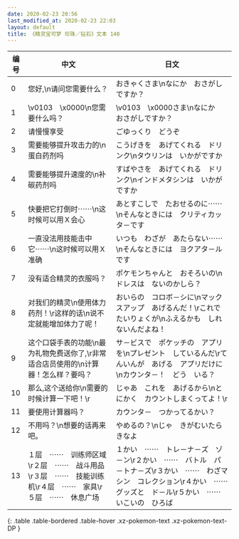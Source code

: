 ```yaml
---
date: 2020-02-23 20:56
last_modified_at: 2020-02-23 22:03
layout: default
title: 《精灵宝可梦 珍珠／钻石》文本 140
---
```

| 编号 | 中文 | 日文 |
| ---- | ---- | ---- |
| 0 | 您好,\n请问您需要什么？ | おきゃくさま\nなにか　おさがしですか？ |
| 1 | \v0103　\x0000\n您需要什么吗？ | \v0103　\x0000さま\nなにか　おさがしですか？ |
| 2 | 请慢慢享受 | ごゆっくり　どうぞ |
| 3 | 需要能够提升攻击力的\n蛋白药剂吗 | こうげきを　あげてくれる　ドリンク\nタウリンは　いかがですか |
| 4 | 需要能够提升速度的\n补碳药剂吗 | すばやさを　あげてくれる　ドリンク\nインドメタシンは　いかがですか |
| 5 | 快要把它打倒时⋯⋯\n这时候可以用Ｘ会心 | あとすこしで　たおせるのに⋯⋯\nそんなときには　クリティカッタ－です |
| 6 | 一直没法用技能击中它⋯⋯\n这时候可以用Ｘ准确 | いつも　わざが　あたらない⋯⋯\nそんなときには　ヨクアタ－ルです |
| 7 | 没有适合精灵的衣服吗？ | ポケモンちゃんと　おそろいの\nドレスは　ないのかしら？ |
| 8 | 对我们的精灵\n使用体力药剂！\r这样的话\n说不定就能增加体力了呢！ | おいらの　コロボ－シに\nマックスアップ　あげるんだ！\rこれで　たいりょくが\nふえるかも　しれないんだよね！ |
| 9 | 这个口袋手表的功能\n最为礼物免费送你了,\r非常适合店员使用的\n计算器！怎么样？要吗？ | サ－ビスで　ポケッチの　アプリを\nプレゼント　しているんだ\rてんいんが　あげる　アプリだけに\nカウンタ－！　どう　いる？ |
| 10 | 那么,这个送给你\n需要的时候计算一下吧！\r | じゃあ　これを　あげるから\nとにかく　カウントしまくってよ！\r |
| 11 | 要使用计算器吗？ | カウンタ－　つかってるかい？ |
| 12 | 不用吗？\n想要的话再来吧。 | やめるの？\nじゃ　きがむいたら　きなよ |
| 13 | １层　⋯⋯　训练师区域\r２层　⋯⋯　战斗用品\r３层　⋯⋯　技能训练机\r４层　⋯⋯　家具\r５层　⋯⋯　休息广场 | １かい　⋯⋯　トレ－ナ－ズ　ゾ－ン\r２かい　⋯⋯　バトル　パ－トナ－ズ\r３かい　⋯⋯　わざマシン　コレクション\r４かい　⋯⋯　グッズと　ド－ル\r５かい　⋯⋯　いこいの　ひろば |
{: .table .table-bordered .table-hover .xz-pokemon-text .xz-pokemon-text-DP }